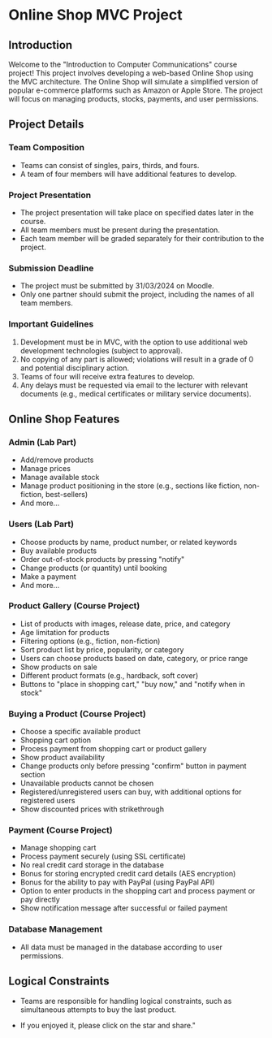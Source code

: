 # Online Shop MVC Project

## Introduction

Welcome to the "Introduction to Computer Communications" course project! This project involves developing a web-based Online Shop using the MVC architecture. The Online Shop will simulate a simplified version of popular e-commerce platforms such as Amazon or Apple Store. The project will focus on managing products, stocks, payments, and user permissions.

## Project Details

### Team Composition

- Teams can consist of singles, pairs, thirds, and fours.
- A team of four members will have additional features to develop.

### Project Presentation

- The project presentation will take place on specified dates later in the course.
- All team members must be present during the presentation.
- Each team member will be graded separately for their contribution to the project.

### Submission Deadline

- The project must be submitted by 31/03/2024 on Moodle.
- Only one partner should submit the project, including the names of all team members.

### Important Guidelines

1. Development must be in MVC, with the option to use additional web development technologies (subject to approval).
2. No copying of any part is allowed; violations will result in a grade of 0 and potential disciplinary action.
3. Teams of four will receive extra features to develop.
4. Any delays must be requested via email to the lecturer with relevant documents (e.g., medical certificates or military service documents).

## Online Shop Features

### Admin (Lab Part)

- Add/remove products
- Manage prices
- Manage available stock
- Manage product positioning in the store (e.g., sections like fiction, non-fiction, best-sellers)
- And more...

### Users (Lab Part)

- Choose products by name, product number, or related keywords
- Buy available products
- Order out-of-stock products by pressing "notify"
- Change products (or quantity) until booking
- Make a payment
- And more...

### Product Gallery (Course Project)

- List of products with images, release date, price, and category
- Age limitation for products
- Filtering options (e.g., fiction, non-fiction)
- Sort product list by price, popularity, or category
- Users can choose products based on date, category, or price range
- Show products on sale
- Different product formats (e.g., hardback, soft cover)
- Buttons to "place in shopping cart," "buy now," and "notify when in stock"

### Buying a Product (Course Project)

- Choose a specific available product
- Shopping cart option
- Process payment from shopping cart or product gallery
- Show product availability
- Change products only before pressing "confirm" button in payment section
- Unavailable products cannot be chosen
- Registered/unregistered users can buy, with additional options for registered users
- Show discounted prices with strikethrough

### Payment (Course Project)

- Manage shopping cart
- Process payment securely (using SSL certificate)
- No real credit card storage in the database
- Bonus for storing encrypted credit card details (AES encryption)
- Bonus for the ability to pay with PayPal (using PayPal API)
- Option to enter products in the shopping cart and process payment or pay directly
- Show notification message after successful or failed payment

### Database Management

- All data must be managed in the database according to user permissions.

## Logical Constraints

- Teams are responsible for handling logical constraints, such as simultaneous attempts to buy the last product.

  
-  If you enjoyed it, please click on the star and share."
